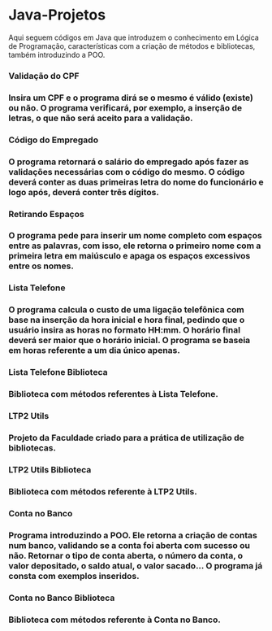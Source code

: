 # Java-Projetos
Aqui seguem códigos em Java que introduzem o conhecimento em Lógica de Programação, características com a criação de métodos e bibliotecas, também introduzindo a POO. 

### Validação do CPF
###  Insira um CPF e o programa dirá se o mesmo é válido (existe) ou não. O programa verificará, por exemplo, a inserção de letras, o que não será aceito para a validação.

### Código do Empregado
### O programa retornará o salário do empregado após fazer as validações necessárias com o código do mesmo. O código deverá conter as duas primeiras letra do nome do funcionário e logo após, deverá conter três dígitos. 

### Retirando Espaços
### O programa pede para inserir um nome completo com espaços entre as palavras, com isso, ele retorna o primeiro nome com a primeira letra em maiúsculo e apaga os espaços excessivos entre os nomes.

### Lista Telefone
### O programa calcula o custo de uma ligação telefônica com base na inserção da hora inicial e hora final, pedindo que o usuário insira as horas no formato HH:mm. O horário final deverá ser maior que o horário inicial. O programa se baseia em horas referente a um dia único apenas. 

### Lista Telefone Biblioteca
### Biblioteca com métodos referentes à Lista Telefone. 

### LTP2 Utils
### Projeto da Faculdade criado para a prática de utilização de bibliotecas. 

### LTP2 Utils Biblioteca
### Biblioteca com métodos referente à LTP2 Utils.

### Conta no Banco 
### Programa introduzindo a POO. Ele retorna a criação de contas num banco, validando se a conta foi aberta com sucesso ou não. Retornar o tipo de conta aberta, o número da conta, o valor depositado, o saldo atual, o valor sacado... O programa já consta com exemplos inseridos.  

### Conta no Banco Biblioteca
### Biblioteca com métodos referente à Conta no Banco. 
